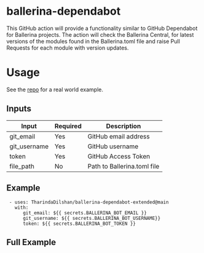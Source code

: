 # ballerina-dependabot 

This GitHub action will provide a functionality similar to GitHub Dependabot for Ballerina projects. The action will check the Ballerina Central, for latest versions of the modules found in the Ballerina.toml file and raise Pull Requests for each module with version updates.

# Usage
See the [repo](https://github.com/TharindaDilshan/ballerina-dependabot-extended) for a real world example.

## Inputs

| Input        | Required | Description                 |
|--------------|----------|-----------------------------|
| git_email    | Yes      | GitHub email address        |
| git_username | Yes      | GitHub username             |
| token        | Yes      | GitHub Access Token         |
| file_path    | No       | Path to Ballerina.toml file |

## Example

```
 - uses: TharindaDilshan/ballerina-dependabot-extended@main
   with:
      git_email: ${{ secrets.BALLERINA_BOT_EMAIL }}
      git_username: ${{ secrets.BALLERINA_BOT_USERNAME}}
      token: ${{ secrets.BALLERINA_BOT_TOKEN }}
```

## Full Example
